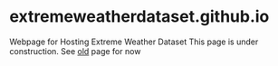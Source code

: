 # extremeweatherdataset.github.io
Webpage for Hosting Extreme Weather Dataset
This page is under construction. See [old](http://portal.nersc.gov/project/dasrepo/climate/) page for now

